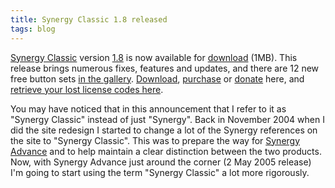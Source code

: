 ```yaml
---
title: Synergy Classic 1.8 released
tags: blog
---
```


[Synergy Classic](http://wincent.com/a/products/synergy-classic/) version [1.8](http://wincent.com/a/products/synergy-classic/history/#1.8) is now available for [download](http://wincent.com/download.php?item=Synergy.dmg) (1MB). This release brings numerous fixes, features and updates, and there are 12 new free button sets [in the gallery](http://wincent.com/a/products/synergy-classic/buttons/). [Download](http://wincent.com/download.php?item=Synergy.dmg), [purchase](https://wincent.com/a/products/synergy-classic/purchase/) or [donate](https://wincent.com/a/products/synergy-classic/donate/) here, and [retrieve your lost license codes here](https://wincent.com/a/support/registration/).

You may have noticed that in this announcement that I refer to it as "Synergy Classic" instead of just "Synergy". Back in November 2004 when I did the site redesign I started to change a lot of the Synergy references on the site to "Synergy Classic". This was to prepare the way for [Synergy Advance](http://wincent.com/a/products/synergy-advance/) and to help maintain a clear distinction between the two products. Now, with Synergy Advance just around the corner (2 May 2005 release) I'm going to start using the term "Synergy Classic" a lot more rigorously.
